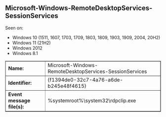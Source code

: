 ## Microsoft-Windows-RemoteDesktopServices-SessionServices

Seen on:
* Windows 10 (1511, 1607, 1703, 1709, 1803, 1809, 1903, 1909, 2004, 20H2)
* Windows 11 (21H2)
* Windows 2012
* Windows 8.1

<table border="1" class="docutils">
  <tbody>
    <tr>
      <td><b>Name:</b></td>
      <td>Microsoft-Windows-RemoteDesktopServices-SessionServices</td>
    </tr>
    <tr>
      <td><b>Identifier:</b></td>
      <td>{f1394de0-32c7-4a76-a6de-b245e48f4615}</td>
    </tr>
    <tr>
      <td><b>Event message file(s):</b></td>
      <td>%systemroot%\system32\rdpclip.exe</td>
    </tr>
  </tbody>
</table>

&nbsp;

